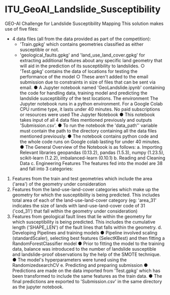 # ITU_GeoAI_Landslide_Susceptibility
GEO-AI Challenge for Landslide Susceptibility
Mapping
This solution makes use of five files:
* 4 data files (all from the data provided as part of the competition):
  * 'Train.gpkg' which contains geometries classified as either susceptible or not.
  * 'geological_faults.gpkg' and 'land_use_land_cover.gpkg' for extracting
additional features about any specific land geometry that will aid in the
prediction of its susceptibility to landslides.
○ 'Test.gpkg' contains the data of locations for testing the performance of the
model
○ These aren't added to the email submission due to constraints in size of files
that can be sent via email.
● A Jupyter notebook named 'GeoLandslide.ipynb' containing the code for handling
data, training model and predicting the landslide susceptibility of the test locations.
The environment
The Jupyter notebook runs in a python environment. For a Google Colab CPU runtime type,
it lasts under 40 minutes.
No paid subscriptions or resources were used
The Jupyter Notebook
● This notebook takes input of all 4 data files mentioned previously and outputs
'Submission.csv'.
● To run the notebook the 'data_path'' variable must contain the path to the directory
containing all the data files mentioned previously.
● The notebook contains python code and the whole code runs on Google colab lasting
for under 40 minutes.
● The General Overview of the Notebook is as follows:
a. Importing Relevant libraries
geopandas (0.13.2), pandas (1.5.3), numpy (1.23.5), scikit-learn (1.2.2),
imbalanced-learn (0.10.1)
b. Reading and Cleaning Data
c. Engineering Features
The features fed into the model are 38 and fall into 3 categories:
1. Features from the train and test geometries which include the area
('area') of the geometry under consideration
2. Features from the land-use-land-cover categories which make up the
geometry for which the susceptibility is being predicted.
This includes total area of each of the land-use-land-cover category
(eg: 'area_31' indicates the size of lands with land-use-land-cover
code of 31 ('cod_31') that fall within the geometry under consideration)
3. Features from geological fault lines that lie within the geometry for
which susceptibility is being predicted.
This includes the cumulative length ('SHAPE_LEN') of the fault lines
that falls within the geometry.
d. Developing Pipelines and training models
● Pipeline involved scaling (standardScaler), selecting best features
(SelectKBest) and then fitting a RandomForestClassifier model
● Prior to fitting the model to the training data, balance was introduced to the
number of landslide susceptible and landslide-proof observations by the help
of the SMOTE technique.
● The model's hyperparameters were tuned using the RandomizedsearchCV
e. Predicting and preparing submission
● Predictions are made on the data imported from 'Test.gpkg' which has been
transformed to include the same features as the train data.
● The final predictions are exported to 'Submission.csv' in the same directory as
the jupyter notebook.
